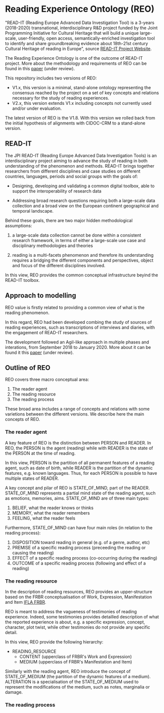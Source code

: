 # Reading Experience Ontology (REO)
"READ-IT (Reading Europe Advanced Data Investigation Tool) is a 3-years (2018-2020) transnational, interdisciplinary R&D project funded by the Joint Programming Initiative for Cultural Heritage that will build a unique large-scale, user-friendly, open access, semantically-enriched investigation tool to identify and share groundbreaking evidence about 18th-21st century Cultural Heritage of reading in Europe", source [READ-IT Project Website](https://readit-project.eu/). 

The Reading Experience Ontology is one of the outcome of READ-IT project. More about the methodology and requirements of REO can be found in this [paper](http://www.semantic-web-journal.net/content/understanding-phenomenology-reading-through-modelling-0) (under review).

This repository includes two versions of REO:

- V1.x, this version is a minimal, stand-alone ontology representing the consensus reached by the project on a set of key concepts and relations necessary for the study of reading experiences.
- V2.x, this version extends V1.x including concepts not currently used and/or under evaluation. 

The latest version of REO is the V1.8. With this version we rolled back from the initial hypothesis of alignments with CIDOC-CRM to a stand-alone version.

## READ-IT
The JPI READ-IT (Reading Europe Advanced Data Investigation Tools) is an interdisciplinary project aiming to advance the study of reading in both understanding of the phenomenon and methods. READ-IT brings together researchers from different disciplines and case studies on different countries, languages, periods and social groups with the goals of:  

- Designing, developing and validating a common digital toolbox, able to support the interoperability of research data 

- Addressing broad research questions requiring both a large-scale data collection and a broad view on the European continent geographical and temporal landscape.

Behind these goals, there are two major hidden methodological assumptions: 

1. a large-scale data collection cannot be done within a consistent research framework, in terms of either a large-scale use case and disciplinary methodologies and theories 

2. reading is a multi-facets phenomenon and therefore its understanding requires a bridging the different components and perspectives, object and focus of the different disciplines involved.  

In this view, REO provides the common conceptual infrastructure beyind the READ-IT toolbox. 

## Approach to modelling
REO value is firstly related to providing a common view of what is the reading phenomenon. 

In this regard, REO had been developed combing the study of sources of reading experiences, such as transcriptions of interviews and diaries, with the engagement of READ-IT researchers. 

The development followed an Agil-like approach in multiple phases and interations, from September 2018 to January 2020. More about it can be found it this [paper](http://www.semantic-web-journal.net/content/understanding-phenomenology-reading-through-modelling-0) (under review).

## Outline of REO
REO covers three macro conceptual area:

1. The reader agent
2. The reading resource
3. The reading process

These broad area includes a range of concepts and relations with some varietions between the different versions. We describe here the main concepts of REO.

### The reader agent
A key feature of REO is the distinction between PERSON and READER. In REO, the PERSON is the agent (reading) while with READER is the state of the PERSON at the time of reading. 

In this view, PERSON is the partition of all permanent features of a reading agent, such as date of birth, while READER is the partition of the dynamic features, e.g. known languages. Thus, for each PERSON is possible to have multiple states of READER.

A key concept and pilar of REO is STATE_OF_MIND, part of the READER. STATE_OF_MIND represents a partial mind state of the reading agent, such as emotions, memories, aims. STATE_OF_MIND are of three main types:

1. BELIEF, what the reader knows or thinks
2. MEMORY, what the reader remembers
3. FEELING, what the reader feels 

Furthermore, STATE_OF_MIND can have four main roles (in relation to the reading process):

1. DISPOSITION toward reading in general (e.g. of a genre, author, etc)
2. PREMISE of a specific reading process (preceeding the reading or causing the reading)
3. EFFECT of a specific reading process (co-occurring during the reading)
4. OUTCOME of a specific reading process (following and effect of a reading)

### The reading resource
In the description of reading resources, REO provides an upper-structure based on the FRBR conceptualisation of Work, Expression, Manifestation and Item [IFLA FRBR](https://www.ifla.org/publications/functional-requirements-for-bibliographic-records). 

REO is meant to address the vagueness of testimonies of reading experience. Indeed, some testimonies provides detailled description of what the reported experience is about, e.g. a specific expression, concept, character, plot twist, while other testimonies do not provide any specific detail. 

In this view, REO provide the following hierarchy:

- READING_RESOURCE
  - CONTENT (upperclass of FRBR's Work and Expression)
  - MEDIUM (upperclass of FRBR's Manifestation and Item)

Similarly with the reading agent, REO introduce the concept of STATE_OF_MEDIUM (the partition of the dynamic features of a medium). ALTERATION is a specialisation of the STATE_OF_MEDIUM used to represent the modifications of the medium, such as notes, marginalia or damage. 

### The reading process

